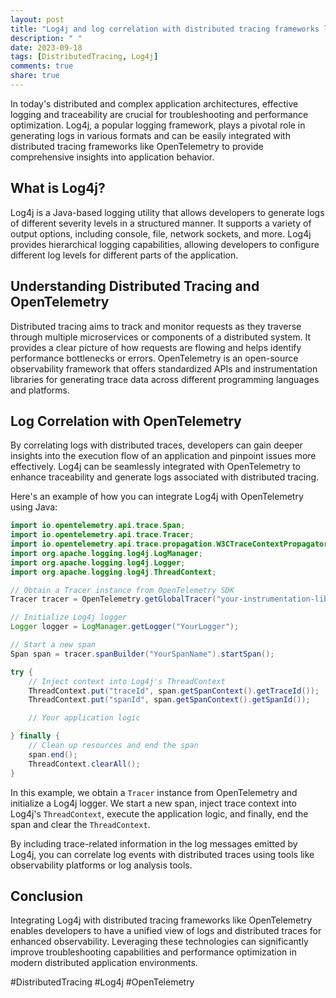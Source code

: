 ```yaml
---
layout: post
title: "Log4j and log correlation with distributed tracing frameworks like OpenTelemetry"
description: " "
date: 2023-09-18
tags: [DistributedTracing, Log4j]
comments: true
share: true
---
```


In today's distributed and complex application architectures, effective logging and traceability are crucial for troubleshooting and performance optimization. Log4j, a popular logging framework, plays a pivotal role in generating logs in various formats and can be easily integrated with distributed tracing frameworks like OpenTelemetry to provide comprehensive insights into application behavior.

## What is Log4j?

Log4j is a Java-based logging utility that allows developers to generate logs of different severity levels in a structured manner. It supports a variety of output options, including console, file, network sockets, and more. Log4j provides hierarchical logging capabilities, allowing developers to configure different log levels for different parts of the application.

## Understanding Distributed Tracing and OpenTelemetry

Distributed tracing aims to track and monitor requests as they traverse through multiple microservices or components of a distributed system. It provides a clear picture of how requests are flowing and helps identify performance bottlenecks or errors. OpenTelemetry is an open-source observability framework that offers standardized APIs and instrumentation libraries for generating trace data across different programming languages and platforms.

## Log Correlation with OpenTelemetry

By correlating logs with distributed traces, developers can gain deeper insights into the execution flow of an application and pinpoint issues more effectively. Log4j can be seamlessly integrated with OpenTelemetry to enhance traceability and generate logs associated with distributed tracing.

Here's an example of how you can integrate Log4j with OpenTelemetry using Java:

```java
import io.opentelemetry.api.trace.Span;
import io.opentelemetry.api.trace.Tracer;
import io.opentelemetry.api.trace.propagation.W3CTraceContextPropagator;
import org.apache.logging.log4j.LogManager;
import org.apache.logging.log4j.Logger;
import org.apache.logging.log4j.ThreadContext;

// Obtain a Tracer instance from OpenTelemetry SDK
Tracer tracer = OpenTelemetry.getGlobalTracer("your-instrumentation-library-name");

// Initialize Log4j logger
Logger logger = LogManager.getLogger("YourLogger");

// Start a new span
Span span = tracer.spanBuilder("YourSpanName").startSpan();

try {
    // Inject context into Log4j's ThreadContext
    ThreadContext.put("traceId", span.getSpanContext().getTraceId());
    ThreadContext.put("spanId", span.getSpanContext().getSpanId());

    // Your application logic

} finally {
    // Clean up resources and end the span
    span.end();
    ThreadContext.clearAll();
}
```

In this example, we obtain a `Tracer` instance from OpenTelemetry and initialize a Log4j logger. We start a new span, inject trace context into Log4j's `ThreadContext`, execute the application logic, and finally, end the span and clear the `ThreadContext`.

By including trace-related information in the log messages emitted by Log4j, you can correlate log events with distributed traces using tools like observability platforms or log analysis tools.

## Conclusion

Integrating Log4j with distributed tracing frameworks like OpenTelemetry enables developers to have a unified view of logs and distributed traces for enhanced observability. Leveraging these technologies can significantly improve troubleshooting capabilities and performance optimization in modern distributed application environments.

#DistributedTracing #Log4j #OpenTelemetry